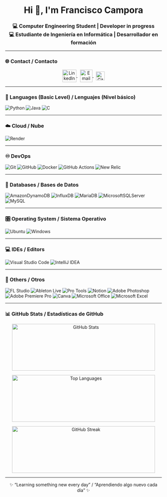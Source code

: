 <h1 align="center">Hi 👋, I'm Francisco Campora</h1>
<h3 align="center">💻 Computer Engineering Student | Developer in progress  
<br>💻 Estudiante de Ingeniería en Informática | Desarrollador en formación</h3>

---

### 🌐 Contact / Contacto
<p align="center">
  <a href="https://www.linkedin.com/in/francisco-campora-49796a279/" target="blank">
    <img align="center" src="https://i.pinimg.com/originals/de/b4/6f/deb46f02a59e3b3a2aa58fac16290d63.gif" alt="LinkedIn" height="40" width="45" />
  </a>
  &nbsp;
  <a href="mailto:camporafran@gmail.com" target="blank">
    <img align="center" src="https://user-images.githubusercontent.com/86669668/171339003-ef5b5c96-eac8-478c-a9cc-318ca9477fce.gif" alt="Email" width="40" />
  </a>
  &nbsp;
  <a href="https://github.com/FranCampora" target="blank">
    <img align="center" src="https://img.shields.io/badge/GitHub-181717?style=for-the-badge&logo=github&logoColor=white" alt="GitHub" height="28" />
  </a>
</p>

---

### 🧠 Languages (Basic Level) / Lenguajes (Nivel básico)
![Python](https://img.shields.io/badge/Python%20-%20Basic%20Level-808080?style=for-the-badge&logo=python&logoColor=ffdd54)
![Java](https://img.shields.io/badge/Java%20-%20Basic%20Level-808080?style=for-the-badge&logo=openjdk&logoColor=white)
![C](https://img.shields.io/badge/C%20-%20Basic%20Level-808080?style=for-the-badge&logo=c&logoColor=black)

---

### ☁️ Cloud / Nube
![Render](https://img.shields.io/badge/Render-%23430098.svg?style=for-the-badge&logo=render&logoColor=white)

---

### ♾️ DevOps
![Git](https://img.shields.io/badge/git-%23F05033.svg?style=for-the-badge&logo=git&logoColor=white)
![GitHub](https://img.shields.io/badge/github-%23121011.svg?style=for-the-badge&logo=github&logoColor=white)
![Docker](https://img.shields.io/badge/docker-%230db7ed.svg?style=for-the-badge&logo=docker&logoColor=white)
![GitHub Actions](https://img.shields.io/badge/GitHub%20Actions-2088FF?style=for-the-badge&logo=githubactions&logoColor=white)
![New Relic](https://img.shields.io/badge/New%20Relic-0080FF?style=for-the-badge&logo=new-relic&logoColor=white)

---

### 💾 Databases / Bases de Datos
![AmazonDynamoDB](https://img.shields.io/badge/Amazon%20DynamoDB-4053D6?style=for-the-badge&logo=Amazon%20DynamoDB&logoColor=white)
![InfluxDB](https://img.shields.io/badge/InfluxDB-22ADF6?style=for-the-badge&logo=InfluxDB&logoColor=white)
![MariaDB](https://img.shields.io/badge/MariaDB-003545?style=for-the-badge&logo=mariadb&logoColor=white)
![MicrosoftSQLServer](https://img.shields.io/badge/Microsoft%20SQL%20Server-CC2927?style=for-the-badge&logo=microsoft%20sql%20server&logoColor=white)
![MySQL](https://img.shields.io/badge/mysql-%2300f.svg?style=for-the-badge&logo=mysql&logoColor=white)

---

### 🎛️ Operating System / Sistema Operativo
![Ubuntu](https://img.shields.io/badge/Ubuntu-E95420?style=for-the-badge&logo=ubuntu&logoColor=white)
![Windows](https://img.shields.io/badge/Windows-0078D6?style=for-the-badge&logo=windows&logoColor=white)

---

### 💻 IDEs / Editors
![Visual Studio Code](https://img.shields.io/badge/Visual%20Studio%20Code-0078d7.svg?style=for-the-badge&logo=visual-studio-code&logoColor=white)
![IntelliJ IDEA](https://img.shields.io/badge/IntelliJ%20IDEA-000000.svg?style=for-the-badge&logo=intellijidea&logoColor=white)

---

### 🧩 Others / Otros
![FL Studio](https://img.shields.io/badge/FL%20Studio-808080?style=for-the-badge&logo=image-line&logoColor=white)
![Ableton Live](https://img.shields.io/badge/Ableton%20Live-808080?style=for-the-badge&logo=abletonlive&logoColor=white)
![Pro Tools](https://img.shields.io/badge/Pro%20Tools-808080?style=for-the-badge&logo=avid&logoColor=white)
![Notion](https://img.shields.io/badge/Notion-808080?style=for-the-badge&logo=notion&logoColor=white)
![Adobe Photoshop](https://img.shields.io/badge/Photoshop-808080?style=for-the-badge&logo=adobe%20photoshop&logoColor=white)
![Adobe Premiere Pro](https://img.shields.io/badge/Premiere%20Pro-808080?style=for-the-badge&logo=Adobe%20Premiere%20Pro&logoColor=white)
![Canva](https://img.shields.io/badge/Canva-808080?style=for-the-badge&logo=Canva&logoColor=white)
![Microsoft Office](https://img.shields.io/badge/Microsoft%20Office-808080?style=for-the-badge&logo=microsoft-office&logoColor=white)
![Microsoft Excel](https://img.shields.io/badge/Microsoft%20Excel-808080?style=for-the-badge&logo=microsoft-excel&logoColor=white)

---

### 📊 GitHub Stats / Estadísticas de GitHub
<p align="center">
  <img width="460" height="150" src="https://github-readme-stats.vercel.app/api?username=FranCampora&theme=tokyonight&show_icons=true&hide_title=false&count_private=true" alt="GitHub Stats" />
</p>

<p align="center">
  <img width="460" height="150" src="https://github-readme-stats.vercel.app/api/top-langs/?username=FranCampora&layout=compact&theme=tokyonight" alt="Top Languages" />
</p>

<p align="center">
  <img width="460" height="150" src="https://github-readme-streak-stats.herokuapp.com/?user=FranCampora&theme=tokyonight&fire=FF801F&currStreakNum=FFBE69&currStreakLabel=FFBE69" alt="GitHub Streak" />
</p>

---

<p align="center">✨ “Learning something new every day” / “Aprendiendo algo nuevo cada día” ✨</p>


<!--
**FranCampora/FranCampora** is a ✨ _special_ ✨ repository because its `README.md` (this file) appears on your GitHub profile.

Here are some ideas to get you started:

- 🔭 I’m currently working on ...
- 🌱 I’m currently learning ...
- 👯 I’m looking to collaborate on ...
- 🤔 I’m looking for help with ...
- 💬 Ask me about ...
- 📫 How to reach me: ...
- 😄 Pronouns: ...
- ⚡ Fun fact: ...
-->
